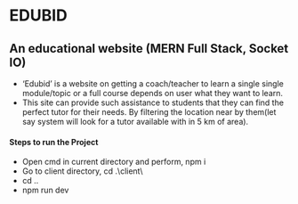 # EDUBID

## An educational website (MERN Full Stack, Socket IO)

- ‘Edubid’ is a website on getting a coach/teacher to learn a single single module/topic or a full course depends on user what they want to learn.
- This site can provide such assistance to students that they can find the perfect tutor for their needs. By filtering the location near by them(let say system will look for a tutor available with in 5 km of area).

#### Steps to run the Project

- Open cmd in current directory and perform, npm i
- Go to client directory, cd .\client\
- cd ..
- npm run dev

